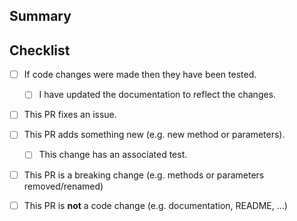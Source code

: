 ## Summary

<!-- What is this pull request for? Does it fix any issues? -->

## Checklist

<!-- Put an x inside [ ] to check it, like so: [x] -->

- [ ] If code changes were made then they have been tested.
    - [ ] I have updated the documentation to reflect the changes.
- [ ] This PR fixes an issue.
- [ ] This PR adds something new (e.g. new method or parameters).
    - [ ] This change has an associated test.
- [ ] This PR is a breaking change (e.g. methods or parameters removed/renamed)
- [ ] This PR is **not** a code change (e.g. documentation, README, ...)
 
